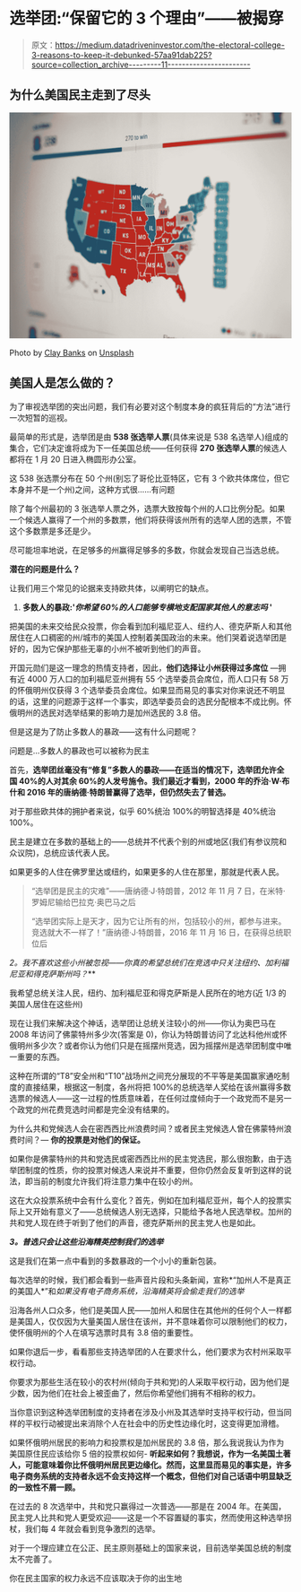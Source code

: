 # 选举团:“保留它的 3 个理由”——被揭穿

> 原文：<https://medium.datadriveninvestor.com/the-electoral-college-3-reasons-to-keep-it-debunked-57aa91dab225?source=collection_archive---------11----------------------->

## 为什么美国民主走到了尽头

![](img/3641dfcf846ffc99ec98a05f04ac0f03.png)

Photo by [Clay Banks](https://unsplash.com/@claybanks?utm_source=medium&utm_medium=referral) on [Unsplash](https://unsplash.com?utm_source=medium&utm_medium=referral)

## 美国人是怎么做的？

为了审视选举团的突出问题，我们有必要对这个制度本身的疯狂背后的“方法”进行一次短暂的巡视。

最简单的形式是，选举团是由 **538 张选举人票**(具体来说是 538 名选举人)组成的集合，它们决定谁将成为下一任美国总统——任何获得 **270 张选举人票**的候选人都将在 1 月 20 日进入椭圆形办公室。

这 538 张选票分布在 50 个州(别忘了哥伦比亚特区，它有 3 个欧共体席位，但它本身并不是一个州)之间，这种方式很……有问题

除了每个州最初的 3 张选举人票之外，选票大致按每个州的人口比例分配。如果一个候选人赢得了一个州的多数票，他们将获得该州所有的选举人团的选票，不管这个多数票是多还是少。

尽可能坦率地说，在足够多的州赢得足够多的多数，你就会发现自己当选总统。

**潜在的问题是什么？**

让我们用三个常见的论据来支持欧共体，以阐明它的缺点。

1.  **多数人的暴政:'*你希望 60%的人口能够专横地支配国家其他人的意志吗* '**

把美国的未来交给民众投票，你会看到加利福尼亚人、纽约人、德克萨斯人和其他居住在人口稠密的州/城市的美国人控制着美国政治的未来。他们哭着说选举团是好的，因为它保护那些无辜的小州不被听到他们的声音。

开国元勋们是这一理念的热情支持者，因此，**他们选择让小州获得过多席位** —拥有近 4000 万人口的加利福尼亚州拥有 55 个选举委员会席位，而人口只有 58 万的怀俄明州仅获得 3 个选举委员会席位。如果显而易见的事实对你来说还不明显的话，这里的问题源于这样一个事实，即选举委员会的选民分配根本不成比例。怀俄明州的选民对选举结果的影响力是加州选民的 3.8 倍。

但是这是为了防止多数人的暴政——这有什么问题呢？

问题是…多数人的暴政也可以被称为民主

首先，**选举团丝毫没有“修复”多数人的暴政——在适当的情况下，选举团允许全国 40%的人对其余 60%的人发号施令。我们最近才看到，2000 年的乔治·W·布什和 2016 年的唐纳德·特朗普赢得了选举，但仍然失去了普选。**

对于那些欧共体的拥护者来说，似乎 60%统治 100%的明智选择是 40%统治 100%。

民主是建立在多数的基础上的——总统并不代表个别的州或地区(我们有参议院和众议院)，总统应该代表人民。

如果更多的人住在佛罗里达或纽约，如果更多的人住在那里，那就是代表人民。

> “选举团是民主的灾难”——唐纳德·J·特朗普，2012 年 11 月 7 日，在米特·罗姆尼输给巴拉克·奥巴马之后
> 
> “选举团实际上是天才，因为它让所有的州，包括较小的州，都参与进来。竞选就大不一样了！”唐纳德·J·特朗普，2016 年 11 月 16 日，在获得总统职位后

**2*。我不喜欢这些小州被忽视——你真的希望总统们在竞选中只关注纽约、加利福尼亚和得克萨斯州吗？***

我希望总统关注人民，纽约、加利福尼亚和得克萨斯是人民所在的地方(近 1/3 的美国人居住在这些州)

现在让我们来解决这个神话，选举团让总统关注较小的州——你认为奥巴马在 2008 年访问了佛蒙特州多少次(答案是 0)，你认为特朗普访问了北达科他州或怀俄明州多少次？或者你认为他们只是在摇摆州竞选，因为摇摆州是选举团制度中唯一重要的东西。

这种在所谓的“T8”安全州和“T10”战场州之间充分展现的不平等是美国赢家通吃制度的直接结果，根据这一制度，各州将把 100%的总统选举人奖给在该州赢得多数选票的候选人——这一过程的性质意味着，在任何过度倾向于一个政党而不是另一个政党的州花费竞选时间都是完全没有结果的。

为什么共和党候选人会在密西西比州浪费时间？或者民主党候选人曾在佛蒙特州浪费时间？— **你的投票是对他们的保证。**

如果你是佛蒙特州的共和党选民或密西西比州的民主党选民，那么很抱歉，由于选举团制度的性质，你的投票对候选人来说并不重要，但你仍然会反复听到这样的说法，即当前的制度允许我们将注意力集中在较小的州。

这在大众投票系统中会有什么变化？首先，例如在加利福尼亚州，每个人的投票实际上又开始有意义了——总统候选人别无选择，只能给予各地人民选举权。加州的共和党人现在终于听到了他们的声音，德克萨斯州的民主党人也是如此。

***3。普选只会让这些沿海精英控制我们的选举***

这是我们在第一点中看到的多数暴政的一个小小的重新包装。

每次选举的时候，我们都会看到一些声音片段和头条新闻，宣称*“加州人不是真正的美国人*”和*如果没有电子商务系统，沿海精英将会偷走我们的选举*

沿海各州人口众多，他们是美国人民——加州人和居住在其他州的任何个人一样都是美国人，仅仅因为大量美国人居住在该州，并不意味着你可以限制他们的权力，使怀俄明州的个人在填写选票时具有 3.8 倍的重要性。

如果你退后一步，看看那些支持选举团的人在要求什么，他们要求为农村州采取平权行动。

你要求为那些生活在较小的农村州(倾向于共和党)的人采取平权行动，因为他们是少数，因为他们在社会上被歪曲了，然后你希望他们拥有不相称的权力。

当你意识到这种选举团制度的支持者在涉及小州及其选举时支持平权行动，但当同样的平权行动被提出来消除个人在社会中的历史性边缘化时，这变得更加滑稽。

如果怀俄明州居民的影响力和投票权是加州居民的 3.8 倍，那么我说我认为作为美国原住民应该给你 5 倍的投票权如何- **听起来如何？我想说，作为一名美国土著人，可能意味着你比怀俄明州居民更边缘化。然而，这里显而易见的事实是，许多电子商务系统的支持者永远不会支持这样一个概念，但他们对自己话语中明显缺乏的一致性不屑一顾。**

在过去的 8 次选举中，共和党只赢得过一次普选——那是在 2004 年。在美国，民主党人比共和党人更受欢迎——这是一个不容置疑的事实，然而使用这种选举拐杖，我们每 4 年就会看到竞争激烈的选举。

对于一个理应建立在公正、民主原则基础上的国家来说，目前选举美国总统的制度太不完善了。

你在民主国家的权力永远不应该取决于你的出生地